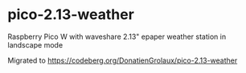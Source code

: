 # pico-2.13-weather
Raspberry Pico W with waveshare 2.13" epaper weather station in landscape mode

Migrated to https://codeberg.org/DonatienGrolaux/pico-2.13-weather